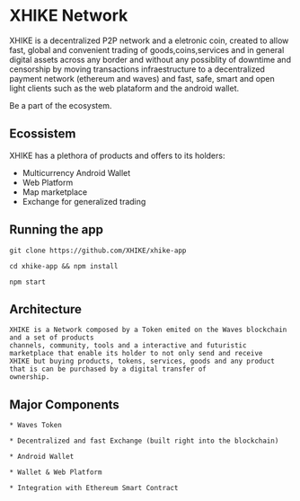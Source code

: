 # XHIKE Network
XHIKE is a decentralized P2P network and a eletronic coin, created to allow fast, global and convenient trading of goods,coins,services and in general digital assets across any border and without any possiblity of downtime and censorship by moving transactions infraestructure to a decentralized payment network (ethereum and waves) and fast, safe, smart and open light clients such as the web plataform and the android wallet.<br/>

Be a part of the ecosystem.

## Ecossistem
XHIKE has a plethora of products and offers to its holders:

* Multicurrency Android Wallet
* Web Platform
* Map marketplace
* Exchange for generalized trading

## Running the app

    git clone https://github.com/XHIKE/xhike-app

    cd xhike-app && npm install

    npm start

## Architecture
    XHIKE is a Network composed by a Token emited on the Waves blockchain and a set of products
    channels, community, tools and a interactive and futuristic marketplace that enable its holder to not only send and receive 
    XHIKE but buying products, tokens, services, goods and any product that is can be purchased by a digital transfer of 
    ownership.


## Major Components

    * Waves Token 

    * Decentralized and fast Exchange (built right into the blockchain)

    * Android Wallet

    * Wallet & Web Platform

    * Integration with Ethereum Smart Contract